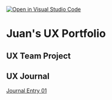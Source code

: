 [![Open in Visual Studio Code](https://classroom.github.com/assets/open-in-vscode-f059dc9a6f8d3a56e377f745f24479a46679e63a5d9fe6f495e02850cd0d8118.svg)](https://classroom.github.com/online_ide?assignment_repo_id=6804708&assignment_repo_type=AssignmentRepo)
# Juan's UX Portfolio


## UX Team Project


## UX Journal

[Journal Entry 01](j01/)
